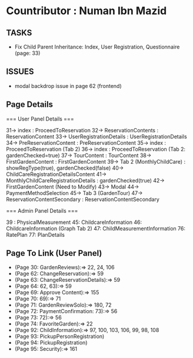 # Countributor : Numan Ibn Mazid

## TASKS

* Fix Child Parent Inheritance: Index, User Registration, Questionnaire (page: 33)

## ISSUES

* modal backdrop issue in page 62 (frontend)

## Page Details

=== User Panel Details ===

31-> index : ProceedToReservation
32-> ReservationContents : ReservationContent
33-> UserRegistrationDetails : UserRegistrationDetails
34-> PreReservationContent : PreReservationContent
35-> index : ProceedToReservation (Tab 2)
36-> index : ProceedToReservation (Tab 2: gardenChecked=true)
37-> TourContent : TourContent
38-> FirstGardenContent : FirstGardenContent
39-> Tab 2 (MonthlyChildCare) : showRegType(true), gardenChecked(false)
40-> ChildCareRegistrationDetailsContent
41-> MonthlyChildCareRegistrationDetails : gardenChecked(true)
42-> FirstGardenContent (Need to Modify)
43-> Modal
44-> PaymentMethodSelection
45-> Tab 3 (GardenTour)
47-> ReservationContentSecondary : ReservationContentSecondary

=== Admin Panel Details ===

39 : PhysicalMeasurement
45: ChildcareInformation
46: ChildcareInformation (Graph Tab 2)
47: ChildMeasurementInformation
76: RatePlan
77: PlanDetails

## Page To Link (User Panel)

* (Page 30: GardenReviews):=> 22, 24, 106
* (Page 62: ChangeReservation):=> 59
* (Page 63: ChangeReservationDetails):=> 59
* (Page 64: 62, 63):=> 59
* (Page 69: Approve Content):=> 155
* (Page 70: 69):=> 71
* (Page 71: GardenReviewSolo):=> 180, 72
* (Page 72: PaymentConfirmation: 73):=> 56
* (Page 73: 72):=> 56
* (Page 74: FavoriteGarden):=> 22
* (Page 92: ChildInformation):=> 97, 100, 103, 106, 99, 98, 108
* (Page 93: PickupPersonRegistration)
* (Page 94: PickupRegistration)
* (Page 95: Security):=> 161
